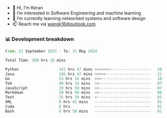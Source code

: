 - 👋 Hi, I’m Keran
- 👀 I’m interested in Software Engineering and machine learning
- 🌱 I’m currently learning networked systems and software design
- 📫 Reach me via wangk16@outlook.com


###  📊 Development breakdown
<!--START_SECTION:waka-->

```rust
From: 21 September 2023 - To: 21 May 2024

Total Time: 500 hrs 16 mins

Python                  141 hrs 47 mins >>>>>>>------------------   28.10 %
Java                    106 hrs 47 mins >>>>>--------------------   21.16 %
Go                      53 hrs 18 mins  >>>----------------------   10.56 %
TeX                     40 hrs 14 mins  >>-----------------------   07.97 %
JavaScript              39 hrs 59 mins  >>-----------------------   07.93 %
Markdown                30 hrs 50 mins  >>-----------------------   06.11 %
Text                    25 hrs 39 mins  >------------------------   05.09 %
XML                     8 hrs 42 mins   -------------------------   01.73 %
Cuda                    8 hrs           -------------------------   01.59 %
Bash                    6 hrs 58 mins   -------------------------   01.38 %
```

<!--END_SECTION:waka-->

<!---
keran-w/keran-w is a ✨ special ✨ repository because its `README.md` (this file) appears on your GitHub profile.
You can click the Preview link to take a look at your changes.
--->
